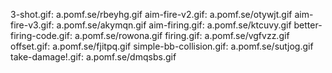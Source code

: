 3-shot.gif: a.pomf.se/rbeyhg.gif
aim-fire-v2.gif: a.pomf.se/otywjt.gif
aim-fire-v3.gif: a.pomf.se/akymqn.gif
aim-firing.gif: a.pomf.se/ktcuvy.gif
better-firing-code.gif: a.pomf.se/rowona.gif
firing.gif: a.pomf.se/vgfvzz.gif
offset.gif: a.pomf.se/fjitpq.gif
simple-bb-collision.gif: a.pomf.se/sutjog.gif
take-damage!.gif: a.pomf.se/dmqsbs.gif